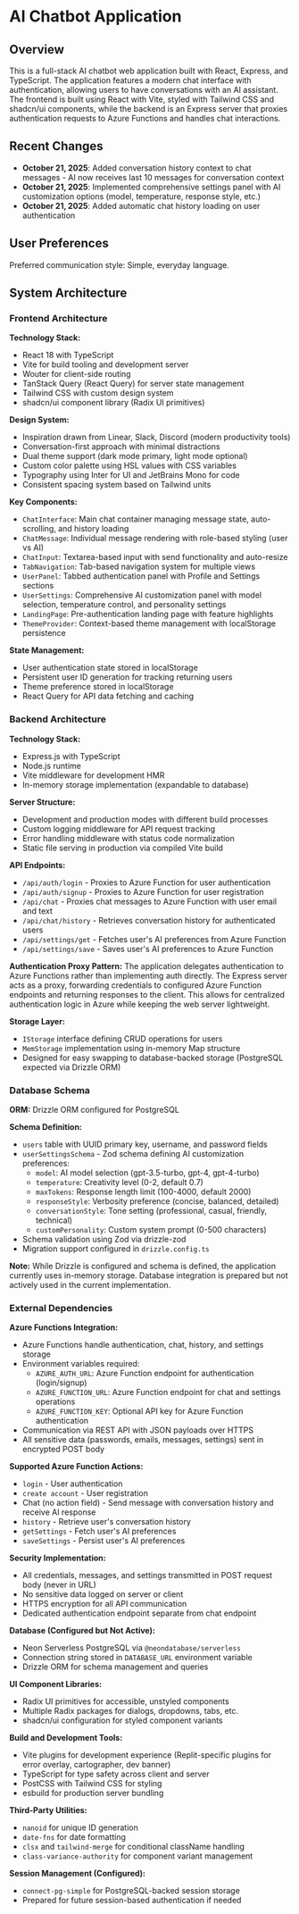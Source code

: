 # AI Chatbot Application

## Overview

This is a full-stack AI chatbot web application built with React, Express, and TypeScript. The application features a modern chat interface with authentication, allowing users to have conversations with an AI assistant. The frontend is built using React with Vite, styled with Tailwind CSS and shadcn/ui components, while the backend is an Express server that proxies authentication requests to Azure Functions and handles chat interactions.

## Recent Changes

- **October 21, 2025**: Added conversation history context to chat messages - AI now receives last 10 messages for conversation context
- **October 21, 2025**: Implemented comprehensive settings panel with AI customization options (model, temperature, response style, etc.)
- **October 21, 2025**: Added automatic chat history loading on user authentication

## User Preferences

Preferred communication style: Simple, everyday language.

## System Architecture

### Frontend Architecture

**Technology Stack:**
- React 18 with TypeScript
- Vite for build tooling and development server
- Wouter for client-side routing
- TanStack Query (React Query) for server state management
- Tailwind CSS with custom design system
- shadcn/ui component library (Radix UI primitives)

**Design System:**
- Inspiration drawn from Linear, Slack, Discord (modern productivity tools)
- Conversation-first approach with minimal distractions
- Dual theme support (dark mode primary, light mode optional)
- Custom color palette using HSL values with CSS variables
- Typography using Inter for UI and JetBrains Mono for code
- Consistent spacing system based on Tailwind units

**Key Components:**
- `ChatInterface`: Main chat container managing message state, auto-scrolling, and history loading
- `ChatMessage`: Individual message rendering with role-based styling (user vs AI)
- `ChatInput`: Textarea-based input with send functionality and auto-resize
- `TabNavigation`: Tab-based navigation system for multiple views
- `UserPanel`: Tabbed authentication panel with Profile and Settings sections
- `UserSettings`: Comprehensive AI customization panel with model selection, temperature control, and personality settings
- `LandingPage`: Pre-authentication landing page with feature highlights
- `ThemeProvider`: Context-based theme management with localStorage persistence

**State Management:**
- User authentication state stored in localStorage
- Persistent user ID generation for tracking returning users
- Theme preference stored in localStorage
- React Query for API data fetching and caching

### Backend Architecture

**Technology Stack:**
- Express.js with TypeScript
- Node.js runtime
- Vite middleware for development HMR
- In-memory storage implementation (expandable to database)

**Server Structure:**
- Development and production modes with different build processes
- Custom logging middleware for API request tracking
- Error handling middleware with status code normalization
- Static file serving in production via compiled Vite build

**API Endpoints:**
- `/api/auth/login` - Proxies to Azure Function for user authentication
- `/api/auth/signup` - Proxies to Azure Function for user registration
- `/api/chat` - Proxies chat messages to Azure Function with user email and text
- `/api/chat/history` - Retrieves conversation history for authenticated users
- `/api/settings/get` - Fetches user's AI preferences from Azure Function
- `/api/settings/save` - Saves user's AI preferences to Azure Function

**Authentication Proxy Pattern:**
The application delegates authentication to Azure Functions rather than implementing auth directly. The Express server acts as a proxy, forwarding credentials to configured Azure Function endpoints and returning responses to the client. This allows for centralized authentication logic in Azure while keeping the web server lightweight.

**Storage Layer:**
- `IStorage` interface defining CRUD operations for users
- `MemStorage` implementation using in-memory Map structure
- Designed for easy swapping to database-backed storage (PostgreSQL expected via Drizzle ORM)

### Database Schema

**ORM:** Drizzle ORM configured for PostgreSQL

**Schema Definition:**
- `users` table with UUID primary key, username, and password fields
- `userSettingsSchema` - Zod schema defining AI customization preferences:
  - `model`: AI model selection (gpt-3.5-turbo, gpt-4, gpt-4-turbo)
  - `temperature`: Creativity level (0-2, default 0.7)
  - `maxTokens`: Response length limit (100-4000, default 2000)
  - `responseStyle`: Verbosity preference (concise, balanced, detailed)
  - `conversationStyle`: Tone setting (professional, casual, friendly, technical)
  - `customPersonality`: Custom system prompt (0-500 characters)
- Schema validation using Zod via drizzle-zod
- Migration support configured in `drizzle.config.ts`

**Note:** While Drizzle is configured and schema is defined, the application currently uses in-memory storage. Database integration is prepared but not actively used in the current implementation.

### External Dependencies

**Azure Functions Integration:**
- Azure Functions handle authentication, chat, history, and settings storage
- Environment variables required:
  - `AZURE_AUTH_URL`: Azure Function endpoint for authentication (login/signup)
  - `AZURE_FUNCTION_URL`: Azure Function endpoint for chat and settings operations
  - `AZURE_FUNCTION_KEY`: Optional API key for Azure Function authentication
- Communication via REST API with JSON payloads over HTTPS
- All sensitive data (passwords, emails, messages, settings) sent in encrypted POST body

**Supported Azure Function Actions:**
- `login` - User authentication
- `create account` - User registration
- Chat (no action field) - Send message with conversation history and receive AI response
- `history` - Retrieve user's conversation history
- `getSettings` - Fetch user's AI preferences
- `saveSettings` - Persist user's AI preferences

**Security Implementation:**
- All credentials, messages, and settings transmitted in POST request body (never in URL)
- No sensitive data logged on server or client
- HTTPS encryption for all API communication
- Dedicated authentication endpoint separate from chat endpoint

**Database (Configured but Not Active):**
- Neon Serverless PostgreSQL via `@neondatabase/serverless`
- Connection string stored in `DATABASE_URL` environment variable
- Drizzle ORM for schema management and queries

**UI Component Libraries:**
- Radix UI primitives for accessible, unstyled components
- Multiple Radix packages for dialogs, dropdowns, tabs, etc.
- shadcn/ui configuration for styled component variants

**Build and Development Tools:**
- Vite plugins for development experience (Replit-specific plugins for error overlay, cartographer, dev banner)
- TypeScript for type safety across client and server
- PostCSS with Tailwind CSS for styling
- esbuild for production server bundling

**Third-Party Utilities:**
- `nanoid` for unique ID generation
- `date-fns` for date formatting
- `clsx` and `tailwind-merge` for conditional className handling
- `class-variance-authority` for component variant management

**Session Management (Configured):**
- `connect-pg-simple` for PostgreSQL-backed session storage
- Prepared for future session-based authentication if needed